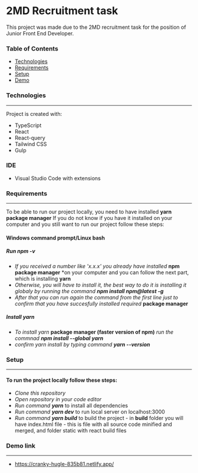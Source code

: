 # 2MD Recruitment task

This project was made due to the 2MD recruitment task for the position of Junior Front End Developer.

### Table of Contents
* [Technologies](#technologies)
* [Requirements](#requirements)
* [Setup](#setup)
* [Demo](#demo-link)

### Technologies
-----------------
Project is created with:
* TypeScript
* React
* React-query
* Tailwind CSS
* Gulp

### IDE
- Visual Studio Code with extensions

### Requirements
-----------------
To be able to run our project locally, you need to have installed **yarn package manager**
If you do not know if you have it installed on your computer and you still want to run our project follow these steps:

#### Windows command prompt/Linux bash

##### Run *npm -v*
* *If you received a number like 'x.x.x' you already have installed* **npm package manager** *on your computer and you can follow the next part, which is installing **yarn**
* *Otherwise, you will have to install it, the best way to do it is installing it globaly by running the command **npm install npm@latest -g***
* *After that you can run again the command from the first line just to confirm that you have succesfully installed required* **package manager**
##### Install yarn
* *To install yarn* **package manager (faster version of npm)** *run the commnad **npm install --global yarn***
* *confirm yarn install by typing command **yarn --version***

### Setup
-----------------
#### To run the project locally follow these steps:
* *Clone this repository*
* *Open repository in your code editor*
* *Run command **yarn*** to install all dependencies
* *Run command **yarn dev*** to run local server on localhost:3000
* *Run command **yarn build*** to build the project - in **build** folder you will have index.html file - this is file with all source code minified and merged, and folder static with react build files

### Demo link
-----------------
- https://cranky-hugle-835b81.netlify.app/
